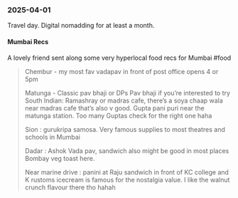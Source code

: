 ### 2025-04-01
Travel day. Digital nomadding for at least a month.

#### Mumbai Recs
A lovely friend sent along some very hyperlocal food recs for Mumbai #food 

> Chembur - my most fav vadapav in front of post office opens 4 or 5pm 
> 
> Matunga - Classic pav bhaji or DPs Pav bhaji if you’re interested to try South Indian: Ramashray or madras cafe, there’s a soya chaap wala near madras cafe that’s also v good. Gupta pani puri near the matunga station. Too many Guptas check for the right one haha
> 
> Sion : gurukripa samosa. Very famous supplies to most theatres and schools in Mumbai 
> 
> Dadar : Ashok Vada pav, sandwich also might be good in most places Bombay veg toast here.
> 
> Near marine drive : panini at Raju sandwich in front of KC college and K rustoms icecream is famous for the nostalgia value. I like the walnut crunch flavour there tho hahah
